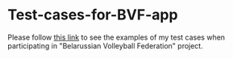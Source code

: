 # Test-cases-for-BVF-app
Please follow [this link](https://docs.google.com/spreadsheets/d/1KPCq8ZpgETIRIG-A4F83zvvJ_jIUOlgV/edit?usp=sharing&ouid=102489883496474605071&rtpof=true&sd=true) to see the examples of my test cases when participating in "Belarussian Volleyball Federation" project.
